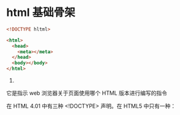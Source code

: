 # html 基础骨架

```html
<!DOCTYPE hltml>

<html>
  <head>
    <meta></meta>
  </head>
  <body></body>
</html>
```

1. <!DOCTYPE>

它是指示 web 浏览器关于页面使用哪个 HTML 版本进行编写的指令

在 HTML 4.01 中有三种 <!DOCTYPE> 声明。在 HTML5 中只有一种：<!DOCTYPE html>

